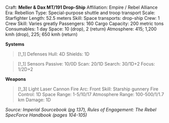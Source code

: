 Craft: **Meller & Dax MT/191 Drop-Ship**
Affiliation: Empire / Rebel Alliance
Era: Rebellion
Type: Special-purpose shuttle and troop transport
Scale: Starfighter
Length: 52.5 meters
Skill: Space transports: drop-ship
Crew: 1
Crew Skill: Varies greatly
Passengers: 160
Cargo Capacity: 200 metric tons
Consumables: 1 day
Space: 10 (drop), 2 (return)
Atmosphere: 415; 1,200 kmh (drop), 225; 650 kmh (return)

**Systems**
> [!_1] Defenses
> Hull: 4D
> Shields: 1D

> [!_1] Sensors
> Passive: 10/0D
> Scan: 20/1D
> Search: 30/1D+2
> Focus: 1/2D+2

**Weapons**
> [!_3] Light Laser Cannon
> Fire Arc: Front
> Skill: Starship gunnery
> Fire Control: 1D
> Space Range: 1-5/10/17
> Atmosphere Range: 100-500/1/1.7 km
> Damage: 1D


*Source: Imperial Sourcebook (pg 137), Rules of Engagement: The Rebel SpecForce Handbook (pages 104-105)*